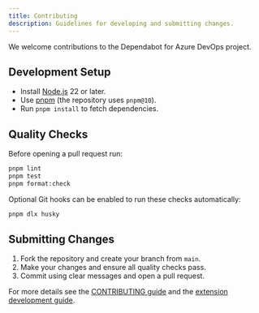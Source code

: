 ```yaml
---
title: Contributing
description: Guidelines for developing and submitting changes.
---
```


We welcome contributions to the Dependabot for Azure DevOps project.

## Development Setup

- Install [Node.js](https://nodejs.org) 22 or later.
- Use [pnpm](https://pnpm.io) (the repository uses `pnpm@10`).
- Run `pnpm install` to fetch dependencies.

## Quality Checks

Before opening a pull request run:

```bash
pnpm lint
pnpm test
pnpm format:check
```

Optional Git hooks can be enabled to run these checks automatically:

```bash
pnpm dlx husky
```

## Submitting Changes

1. Fork the repository and create your branch from `main`.
2. Make your changes and ensure all quality checks pass.
3. Commit using clear messages and open a pull request.

For more details see the [CONTRIBUTING guide](https://github.com/mburumaxwell/dependabot-azure-devops/blob/main/CONTRIBUTING.MD) and the [extension development guide](https://github.com/mburumaxwell/dependabot-azure-devops/blob/main/docs/extensions/azure.md#development-guide).

